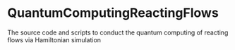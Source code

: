 # QuantumComputingReactingFlows
The source code and scripts to conduct the quantum computing of reacting flows via Hamiltonian simulation
